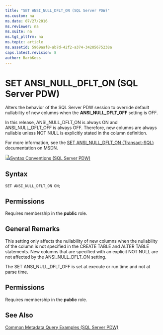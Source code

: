 ```yaml
---
title: "SET ANSI_NULL_DFLT_ON (SQL Server PDW)"
ms.custom: na
ms.date: 07/27/2016
ms.reviewer: na
ms.suite: na
ms.tgt_pltfrm: na
ms.topic: article
ms.assetid: 5969aaf8-ab7d-42f2-a374-34205675238a
caps.latest.revision: 8
author: BarbKess
---
```

# SET ANSI_NULL_DFLT_ON (SQL Server PDW)
Alters the behavior of the SQL Server PDW session to override default nullability of new columns when the **ANSI_NULL_DFLT_OFF** setting is OFF.  
  
In this release, ANSI_NULL_DFLT_ON is always ON and ANSI_NULL_DFLT_OFF is always OFF. Therefore, new columns are always nullable unless NOT NULL is explicitly stated in the column definition.  
  
For more information, see the [SET ANSI_NULL_DFLT_ON (Transact-SQL)](http://msdn.microsoft.com/en-us/library/ms187375(v=sql11)) documentation on MSDN.  
  
![Topic link icon](../sqlpdw/media/Topic_Link.gif "Topic_Link")[Syntax Conventions &#40;SQL Server PDW&#41;](../sqlpdw/syntax-conventions-sql-server-pdw.md)  
  
## Syntax  
  
```  
SET ANSI_NULL_DFLT_ON ON;  
```  
  
## Permissions  
Requires membership in the **public** role.  
  
## General Remarks  
This setting only affects the nullability of new columns when the nullability of the column is not specified in the CREATE TABLE and ALTER TABLE statements. New columns that are specified with an explicit NOT NULL are not affected by the ANSI_NULL_DFLT_ON setting.  
  
The SET ANSI_NULL_DFLT_OFF is set at execute or run time and not at parse time.  
  
## Permissions  
Requires membership in the **public** role.  
  
## See Also  
[Common Metadata Query Examples &#40;SQL Server PDW&#41;](../sqlpdw/common-metadata-query-examples-sql-server-pdw.md)  
  
